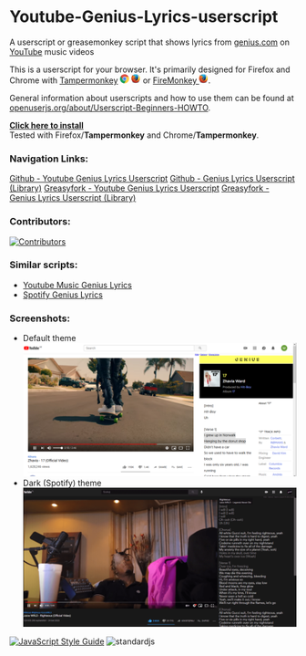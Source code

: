 # Youtube-Genius-Lyrics-userscript
A userscript or greasemonkey script that shows lyrics from [genius.com](https://genius.com/) on [YouTube](https://www.youtube.com/) music videos

This is a userscript for your browser. It's primarily designed for Firefox and Chrome with
[Tampermonkey](https://www.tampermonkey.net/) [![Chrome logo](https://raw.githubusercontent.com/OpenUserJS/OpenUserJS.org/master/public/images/ua/chrome16.png)](https://chrome.google.com/webstore/detail/tampermonkey/dhdgffkkebhmkfjojejmpbldmpobfkfo) [![Firefox logo](https://raw.githubusercontent.com/OpenUserJS/OpenUserJS.org/master/public/images/ua/firefox16.png)](https://addons.mozilla.org/en-US/firefox/addon/tampermonkey/)
or
[FireMonkey ![Firefox logo](https://raw.githubusercontent.com/OpenUserJS/OpenUserJS.org/master/public/images/ua/firefox16.png)](https://addons.mozilla.org/en-US/firefox/addon/firemonkey/).

General information about userscripts and how to use them can be found at [openuserjs.org/about/Userscript-Beginners-HOWTO](https://openuserjs.org/about/Userscript-Beginners-HOWTO).

[**Click here to install**](https://greasyfork.org/scripts/386259-youtube-genius-lyrics/code/Youtube%20Genius%20Lyrics.user.js)  
Tested with Firefox/**Tampermonkey** and Chrome/**Tampermonkey**.

### Navigation Links:
[Github - Youtube Genius Lyrics Userscript](https://github.com/cvzi/Youtube-Genius-Lyrics-userscript)
[Github - Genius Lyrics Userscript (Library)](https://github.com/cvzi/genius-lyrics-userscript/)
[Greasyfork - Youtube Genius Lyrics Userscript](https://greasyfork.org/en/scripts/386259-youtube-genius-lyrics)
[Greasyfork - Genius Lyrics Userscript (Library)](https://greasyfork.org/en/scripts/406698-geniuslyrics)

### Contributors:
[![Contributors](https://contrib.rocks/image?repo=cvzi/Youtube-Genius-Lyrics-userscript)](https://github.com/cvzi/Youtube-Genius-Lyrics-userscript/graphs/contributors)

### Similar scripts:
*   [Youtube Music Genius Lyrics](https://github.com/cvzi/Youtube-Music-Genius-Lyrics-userscript)
*   [Spotify Genius Lyrics](https://github.com/cvzi/Spotify-Genius-Lyrics-userscript)

### Screenshots:
- Default theme ![Screenshot of youtube music video with lyrics](screenshot.png)
- Dark (Spotify) theme ![Screenshot of youtube music video with lyrics (dark)](screenshot-dark(spotify).png)


[![JavaScript Style Guide](https://img.shields.io/badge/code_style-standard-brightgreen.svg)](https://standardjs.com)  ![standardjs](https://github.com/cvzi/Youtube-Genius-Lyrics-userscript/workflows/standardjs/badge.svg)
